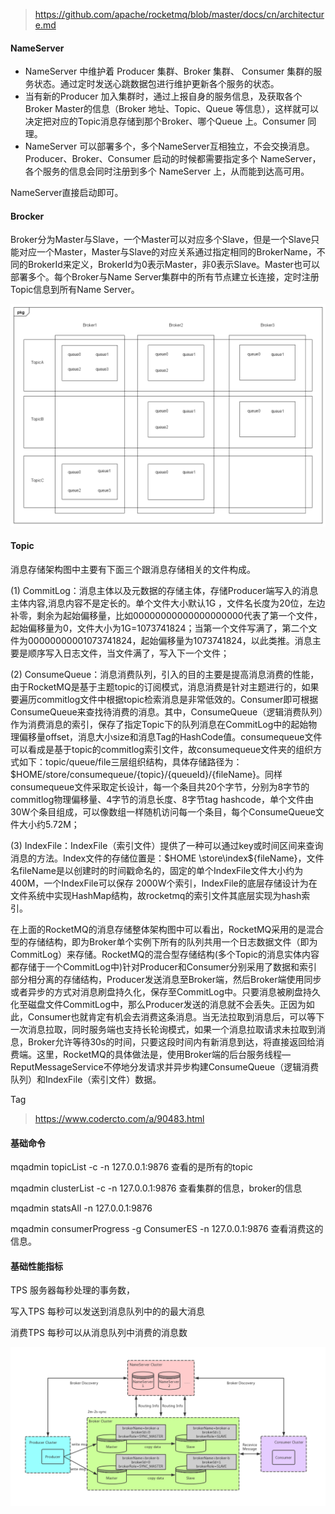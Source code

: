 > https://github.com/apache/rocketmq/blob/master/docs/cn/architecture.md

#### NameServer

- NameServer 中维护着 Producer 集群、Broker     集群、 Consumer 集群的服务状态。通过定时发送心跳数据包进行维护更新各个服务的状态。
- 当有新的Producer     加入集群时，通过上报自身的服务信息，及获取各个 Broker Master的信息（Broker 地址、Topic、Queue     等信息），这样就可以决定把对应的Topic消息存储到那个Broker、哪个Queue 上。Consumer 同理。
- NameServer     可以部署多个，多个NameServer互相独立，不会交换消息。Producer、Broker、Consumer 启动的时候都需要指定多个     NameServer，各个服务的信息会同时注册到多个 NameServer 上，从而能到达高可用。

NameServer直接启动即可。

#### Brocker

Broker分为Master与Slave，一个Master可以对应多个Slave，但是一个Slave只能对应一个Master，Master与Slave的对应关系通过指定相同的BrokerName，不同的BrokerId来定义，BrokerId为0表示Master，非0表示Slave。Master也可以部署多个。每个Broker与Name Server集群中的所有节点建立长连接，定时注册Topic信息到所有Name Server。

![](images\rocketmq\image-20200315122201255-1608818829064.png)

#### Topic

消息存储架构图中主要有下面三个跟消息存储相关的文件构成。

(1) CommitLog：消息主体以及元数据的存储主体，存储Producer端写入的消息主体内容,消息内容不是定长的。单个文件大小默认1G ，文件名长度为20位，左边补零，剩余为起始偏移量，比如00000000000000000000代表了第一个文件，起始偏移量为0，文件大小为1G=1073741824；当第一个文件写满了，第二个文件为00000000001073741824，起始偏移量为1073741824，以此类推。消息主要是顺序写入日志文件，当文件满了，写入下一个文件；

(2) ConsumeQueue：消息消费队列，引入的目的主要是提高消息消费的性能，由于RocketMQ是基于主题topic的订阅模式，消息消费是针对主题进行的，如果要遍历commitlog文件中根据topic检索消息是非常低效的。Consumer即可根据ConsumeQueue来查找待消费的消息。其中，ConsumeQueue（逻辑消费队列）作为消费消息的索引，保存了指定Topic下的队列消息在CommitLog中的起始物理偏移量offset，消息大小size和消息Tag的HashCode值。consumequeue文件可以看成是基于topic的commitlog索引文件，故consumequeue文件夹的组织方式如下：topic/queue/file三层组织结构，具体存储路径为：$HOME/store/consumequeue/{topic}/{queueId}/{fileName}。同样consumequeue文件采取定长设计，每一个条目共20个字节，分别为8字节的commitlog物理偏移量、4字节的消息长度、8字节tag hashcode，单个文件由30W个条目组成，可以像数组一样随机访问每一个条目，每个ConsumeQueue文件大小约5.72M；

(3) IndexFile：IndexFile（索引文件）提供了一种可以通过key或时间区间来查询消息的方法。Index文件的存储位置是：$HOME \store\index${fileName}，文件名fileName是以创建时的时间戳命名的，固定的单个IndexFile文件大小约为400M，一个IndexFile可以保存 2000W个索引，IndexFile的底层存储设计为在文件系统中实现HashMap结构，故rocketmq的索引文件其底层实现为hash索引。

在上面的RocketMQ的消息存储整体架构图中可以看出，RocketMQ采用的是混合型的存储结构，即为Broker单个实例下所有的队列共用一个日志数据文件（即为CommitLog）来存储。RocketMQ的混合型存储结构(多个Topic的消息实体内容都存储于一个CommitLog中)针对Producer和Consumer分别采用了数据和索引部分相分离的存储结构，Producer发送消息至Broker端，然后Broker端使用同步或者异步的方式对消息刷盘持久化，保存至CommitLog中。只要消息被刷盘持久化至磁盘文件CommitLog中，那么Producer发送的消息就不会丢失。正因为如此，Consumer也就肯定有机会去消费这条消息。当无法拉取到消息后，可以等下一次消息拉取，同时服务端也支持长轮询模式，如果一个消息拉取请求未拉取到消息，Broker允许等待30s的时间，只要这段时间内有新消息到达，将直接返回给消费端。这里，RocketMQ的具体做法是，使用Broker端的后台服务线程—ReputMessageService不停地分发请求并异步构建ConsumeQueue（逻辑消费队列）和IndexFile（索引文件）数据。

Tag

> https://www.codercto.com/a/90483.html

#### 基础命令

mqadmin topicList -c -n 127.0.0.1:9876 查看的是所有的topic

mqadmin clusterList -c -n 127.0.0.1:9876 查看集群的信息，broker的信息

mqadmin statsAll -n 127.0.0.1:9876

mqadmin consumerProgress -g ConsumerES -n 127.0.0.1:9876 查看消费这的信息。

#### 基础性能指标

TPS 服务器每秒处理的事务数，

写入TPS 每秒可以发送到消息队列中的的最大消息 

消费TPS 每秒可以从消息队列中消费的消息数

<img src="images\rocketmq\clip_image001.png" alt="enter image description here" style="zoom: 100%;" />